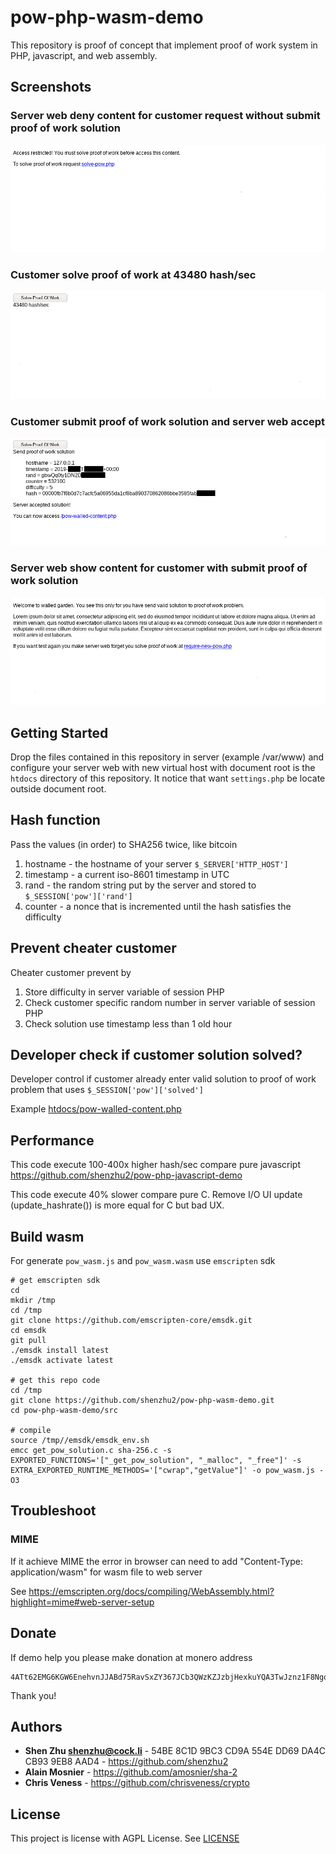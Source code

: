 # pow-php-wasm-demo

This repository is proof of concept that implement proof of work system in PHP, javascript, and web assembly.

## Screenshots

### Server web deny content for customer request without submit proof of work solution

![Server web deny content for customer request without submit proof of work solution](screenshots/0.jpg?raw=true "/pow-walled-content.php")

### Customer solve proof of work at 43480 hash/sec

![Customer solve proof of work at 43480 hash/sec](screenshots/1.jpg?raw=true "/solve-pow.php")

### Customer submit proof of work solution and server web accept

![Customer submit proof of work solution and server web accept](screenshots/2.jpg?raw=true "/solve-pow.php")

### Server web show content for customer with submit proof of work solution

![Server web show content for customer with submit proof of work solution](screenshots/3.jpg?raw=true "/pow-walled-content.php")

## Getting Started

Drop the files contained in this repository in server (example /var/www) and configure your server web with new virtual host with document root is the `htdocs` directory of this repository. It notice that want `settings.php` be locate outside document root.

## Hash function

Pass the values (in order) to SHA256 twice, like bitcoin

1. hostname - the hostname of your server `$_SERVER['HTTP_HOST']`
2. timestamp - a current iso-8601 timestamp in UTC
3. rand - the random string put by the server and stored to `$_SESSION['pow']['rand']`
4. counter - a nonce that is incremented until the hash satisfies the difficulty

## Prevent cheater customer

Cheater customer prevent by

1. Store difficulty in server variable of session PHP
2. Check customer specific random number in server variable of session PHP
3. Check solution use timestamp less than 1 old hour

## Developer check if customer solution solved?

Developer control if customer already enter valid solution to proof of work problem that uses `$_SESSION['pow']['solved']`

Example [htdocs/pow-walled-content.php](htdocs/pow-walled-content.php)

## Performance

This code execute 100-400x higher hash/sec compare pure javascript https://github.com/shenzhu2/pow-php-javascript-demo

This code execute 40% slower compare pure C. Remove I/O UI update (update_hashrate()) is more equal for C but bad UX.

## Build wasm

For generate `pow_wasm.js` and `pow_wasm.wasm` use `emscripten` sdk

```
# get emscripten sdk
cd
mkdir /tmp
cd /tmp
git clone https://github.com/emscripten-core/emsdk.git
cd emsdk
git pull
./emsdk install latest
./emsdk activate latest

# get this repo code
cd /tmp
git clone https://github.com/shenzhu2/pow-php-wasm-demo.git
cd pow-php-wasm-demo/src

# compile
source /tmp//emsdk/emsdk_env.sh
emcc get_pow_solution.c sha-256.c -s EXPORTED_FUNCTIONS='["_get_pow_solution", "_malloc", "_free"]' -s EXTRA_EXPORTED_RUNTIME_METHODS='["cwrap","getValue"]' -o pow_wasm.js -O3
```
## Troubleshoot

### MIME

If it achieve MIME the error in browser can need to add "Content-Type: application/wasm" for wasm file to web server

See https://emscripten.org/docs/compiling/WebAssembly.html?highlight=mime#web-server-setup

## Donate

If demo help you please make donation at monero address

```
4ATt62EMG6KGW6EnehvnJJABd75RavSxZY367JCb3QWzKZJzbjHexkuYQA3TwJznz1F8NgqzrgPKQ6vnxuYEpSYVMfuLEo9
```

Thank you!

## Authors

* **Shen Zhu <shenzhu@cock.li>** - 54BE 8C1D 9BC3 CD9A 554E  DD69 DA4C CB93 9EB8 AAD4 - https://github.com/shenzhu2
* **Alain Mosnier** - https://github.com/amosnier/sha-2
* **Chris Veness** - https://github.com/chrisveness/crypto

## License

This project is license with AGPL License. See [LICENSE](LICENSE)
